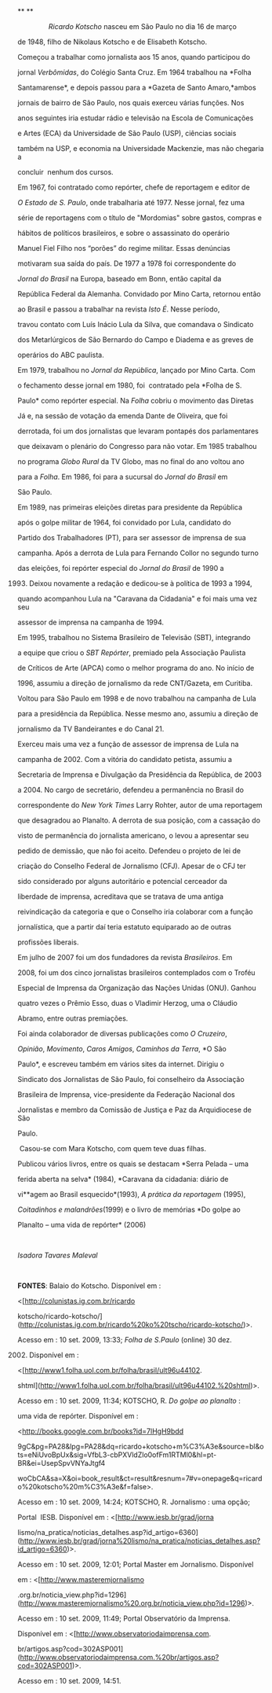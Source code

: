 

** **



                *Ricardo Kotscho* nasceu em São Paulo no dia 16 de março

de 1948, filho de Nikolaus Kotscho e de Elisabeth Kotscho.



Começou a trabalhar como jornalista aos 15 anos, quando participou do

jornal *Verbômidas*, do Colégio Santa Cruz. Em 1964 trabalhou na *Folha

Santamarense*, e depois passou para a *Gazeta de Santo Amaro,*ambos

jornais de bairro de São Paulo, nos quais exerceu várias funções. Nos

anos seguintes iria estudar rádio e televisão na Escola de Comunicações

e Artes (ECA) da Universidade de São Paulo (USP), ciências sociais

também na USP, e economia na Universidade Mackenzie, mas não chegaria a

concluir  nenhum dos cursos.



Em 1967, foi contratado como repórter, chefe de reportagem e editor de

*O Estado de S. Paulo*, onde trabalharia até 1977. Nesse jornal, fez uma

série de reportagens com o título de "Mordomias" sobre gastos, compras e

hábitos de políticos brasileiros, e sobre o assassinato do operário

Manuel Fiel Filho nos “porões” do regime militar. Essas denúncias

motivaram sua saída do país. De 1977 a 1978 foi correspondente do

*Jornal do Brasil* na Europa, baseado em Bonn, então capital da

República Federal da Alemanha. Convidado por Mino Carta, retornou então

ao Brasil e passou a trabalhar na revista *Isto É*. Nesse período,

travou contato com Luís Inácio Lula da Silva, que comandava o Sindicato

dos Metarlúrgicos de São Bernardo do Campo e Diadema e as greves de

operários do ABC paulista. 



Em 1979, trabalhou no *Jornal da República*, lançado por Mino Carta. Com

o fechamento desse jornal em 1980, foi  contratado pela *Folha de S.

Paulo* como repórter especial. Na *Folha* cobriu o movimento das Diretas

Já e, na sessão de votação da emenda Dante de Oliveira, que foi

derrotada, foi um dos jornalistas que levaram pontapés dos parlamentares

que deixavam o plenário do Congresso para não votar. Em 1985 trabalhou

no programa *Globo Rural* da TV Globo, mas no final do ano voltou ano

para a *Folha*. Em 1986, foi para a sucursal do *Jornal do Brasil* em

São Paulo.



Em 1989, nas primeiras eleições diretas para presidente da República

após o golpe militar de 1964, foi convidado por Lula, candidato do

Partido dos Trabalhadores (PT), para ser assessor de imprensa de sua

campanha. Após a derrota de Lula para Fernando Collor no segundo turno

das eleições, foi repórter especial do *Jornal do Brasil* de 1990 a

1993. Deixou novamente a redação e dedicou-se à política de 1993 a 1994,

quando acompanhou Lula na "Caravana da Cidadania" e foi mais uma vez seu

assessor de imprensa na campanha de 1994.



Em 1995, trabalhou no Sistema Brasileiro de Televisão (SBT), integrando

a equipe que criou o *SBT Repórter*, premiado pela Associação Paulista

de Críticos de Arte (APCA) como o melhor programa do ano. No início de

1996, assumiu a direção de jornalismo da rede CNT/Gazeta, em Curitiba.

Voltou para São Paulo em 1998 e de novo trabalhou na campanha de Lula

para a presidência da República. Nesse mesmo ano, assumiu a direção de

jornalismo da TV Bandeirantes e do Canal 21.



Exerceu mais uma vez a função de assessor de imprensa de Lula na

campanha de 2002. Com a vitória do candidato petista, assumiu a

Secretaria de Imprensa e Divulgação da Presidência da República, de 2003

a 2004. No cargo de secretário, defendeu a permanência no Brasil do

correspondente do *New York Times* Larry Rohter, autor de uma reportagem

que desagradou ao Planalto. A derrota de sua posição, com a cassação do

visto de permanência do jornalista americano, o levou a apresentar seu

pedido de demissão, que não foi aceito. Defendeu o projeto de lei de

criação do Conselho Federal de Jornalismo (CFJ). Apesar de o CFJ ter

sido considerado por alguns autoritário e potencial cerceador da

liberdade de imprensa, acreditava que se tratava de uma antiga

reivindicação da categoria e que o Conselho iria colaborar com a função

jornalística, que a partir daí teria estatuto equiparado ao de outras

profissões liberais.



Em julho de 2007 foi um dos fundadores da revista *Brasileiros*. Em

2008, foi um dos cinco jornalistas brasileiros contemplados com o Troféu

Especial de Imprensa da Organização das Nações Unidas (ONU). Ganhou

quatro vezes o Prêmio Esso, duas o Vladimir Herzog, uma o Cláudio

Abramo, entre outras premiações.



Foi ainda colaborador de diversas publicações como *O Cruzeiro*,

*Opinião*, *Movimento*, *Caros Amigos*, *Caminhos da Terra*, *O São

Paulo*, e escreveu também em vários sites da internet. Dirigiu o

Sindicato dos Jornalistas de São Paulo, foi conselheiro da Associação

Brasileira de Imprensa, vice-presidente da Federação Nacional dos

Jornalistas e membro da Comissão de Justiça e Paz da Arquidiocese de São

Paulo.



 Casou-se com Mara Kotscho, com quem teve duas filhas.



Publicou vários livros, entre os quais se destacam *Serra Pelada – uma

ferida aberta na selva* (1984), *Caravana da cidadania: diário de

vi**agem ao Brasil esquecido*(1993), *A prática da reportagem* (1995),

*Coitadinhos e malandrões*(1999) e o livro de memórias *Do golpe ao

Planalto – uma vida de repórter* (2006)



 



*Isadora Tavares Maleval*



 



**FONTES**: Balaio do Kotscho. Disponível em :

\<[http://colunistas.ig.com.br/ricardo

kotscho/ricardo-kotscho/](http://colunistas.ig.com.br/ricardo%20ko%20tscho/ricardo-kotscho/)\>.

Acesso em : 10 set. 2009, 13:33; *Folha de S.Paulo* (online) 30 dez.

2002. Disponível em :

\<[http://www1.folha.uol.com.br/folha/brasil/ult96u44102.

shtml](http://www1.folha.uol.com.br/folha/brasil/ult96u44102.%20shtml)\>.

Acesso em : 10 set. 2009, 11:34; KOTSCHO, R. *Do golpe ao planalto* :

uma vida de repórter. Disponível em :

\<http://books.google.com.br/books?id=7lHgH9bdd

9gC&pg=PA28&lpg=PA28&dq=ricardo+kotscho+m%C3%A3e&source=bl&ots=eNiUvoBpUx&sig=VfbL3-cbPXVldZlo0ofFm1RTMl0&hl=pt-BR&ei=UsepSpvVNYaJtgf4

woCbCA&sa=X&oi=book\_result&ct=result&resnum=7\#v=onepage&q=ricardo%20kotscho%20m%C3%A3e&f=false\>.

Acesso em : 10 set. 2009, 14:24; KOTSCHO, R. Jornalismo : uma opção;

Portal  IESB. Disponível em : \<[http://www.iesb.br/grad/jorna

lismo/na\_pratica/noticias\_detalhes.asp?id\_artigo=6360](http://www.iesb.br/grad/jorna%20lismo/na_pratica/noticias_detalhes.asp?id_artigo=6360)\>.

Acesso em : 10 set. 2009, 12:01; Portal Master em Jornalismo. Disponível

em : \<[http://www.masteremjornalismo

.org.br/noticia\_view.php?id=1296](http://www.masteremjornalismo%20.org.br/noticia_view.php?id=1296)\>.

Acesso em : 10 set. 2009, 11:49; Portal Observatório da Imprensa.

Disponível em : \<[http://www.observatoriodaimprensa.com.

br/artigos.asp?cod=302ASP001](http://www.observatoriodaimprensa.com.%20br/artigos.asp?cod=302ASP001)\>.

Acesso em : 10 set. 2009, 14:51.



 



 



 



 



 



 



 



 



 

